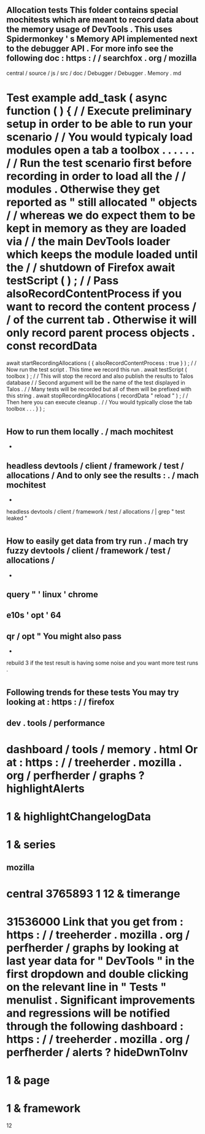 #
Allocation
tests
This
folder
contains
special
mochitests
which
are
meant
to
record
data
about
the
memory
usage
of
DevTools
.
This
uses
Spidermonkey
'
s
Memory
API
implemented
next
to
the
debugger
API
.
For
more
info
see
the
following
doc
:
https
:
/
/
searchfox
.
org
/
mozilla
-
central
/
source
/
js
/
src
/
doc
/
Debugger
/
Debugger
.
Memory
.
md
#
Test
example
add_task
(
async
function
(
)
{
/
/
Execute
preliminary
setup
in
order
to
be
able
to
run
your
scenario
/
/
You
would
typicaly
load
modules
open
a
tab
a
toolbox
.
.
.
.
.
.
/
/
Run
the
test
scenario
first
before
recording
in
order
to
load
all
the
/
/
modules
.
Otherwise
they
get
reported
as
"
still
allocated
"
objects
/
/
whereas
we
do
expect
them
to
be
kept
in
memory
as
they
are
loaded
via
/
/
the
main
DevTools
loader
which
keeps
the
module
loaded
until
the
/
/
shutdown
of
Firefox
await
testScript
(
)
;
/
/
Pass
alsoRecordContentProcess
if
you
want
to
record
the
content
process
/
/
of
the
current
tab
.
Otherwise
it
will
only
record
parent
process
objects
.
const
recordData
=
await
startRecordingAllocations
(
{
alsoRecordContentProcess
:
true
}
)
;
/
/
Now
run
the
test
script
.
This
time
we
record
this
run
.
await
testScript
(
toolbox
)
;
/
/
This
will
stop
the
record
and
also
publish
the
results
to
Talos
database
/
/
Second
argument
will
be
the
name
of
the
test
displayed
in
Talos
.
/
/
Many
tests
will
be
recorded
but
all
of
them
will
be
prefixed
with
this
string
.
await
stopRecordingAllocations
(
recordData
"
reload
"
)
;
/
/
Then
here
you
can
execute
cleanup
.
/
/
You
would
typically
close
the
tab
toolbox
.
.
.
}
)
;
#
How
to
run
them
locally
.
/
mach
mochitest
-
-
headless
devtools
/
client
/
framework
/
test
/
allocations
/
And
to
only
see
the
results
:
.
/
mach
mochitest
-
-
headless
devtools
/
client
/
framework
/
test
/
allocations
/
|
grep
"
test
leaked
"
#
How
to
easily
get
data
from
try
run
.
/
mach
try
fuzzy
devtools
/
client
/
framework
/
test
/
allocations
/
-
-
query
"
'
linux
'
chrome
-
e10s
'
opt
'
64
-
qr
/
opt
"
You
might
also
pass
-
-
rebuild
3
if
the
test
result
is
having
some
noise
and
you
want
more
test
runs
.
#
Following
trends
for
these
tests
You
may
try
looking
at
:
https
:
/
/
firefox
-
dev
.
tools
/
performance
-
dashboard
/
tools
/
memory
.
html
Or
at
:
https
:
/
/
treeherder
.
mozilla
.
org
/
perfherder
/
graphs
?
highlightAlerts
=
1
&
highlightChangelogData
=
1
&
series
=
mozilla
-
central
3765893
1
12
&
timerange
=
31536000
Link
that
you
get
from
:
https
:
/
/
treeherder
.
mozilla
.
org
/
perfherder
/
graphs
by
looking
at
last
year
data
for
"
DevTools
"
in
the
first
dropdown
and
double
clicking
on
the
relevant
line
in
"
Tests
"
menulist
.
Significant
improvements
and
regressions
will
be
notified
through
the
following
dashboard
:
https
:
/
/
treeherder
.
mozilla
.
org
/
perfherder
/
alerts
?
hideDwnToInv
=
1
&
page
=
1
&
framework
=
12
